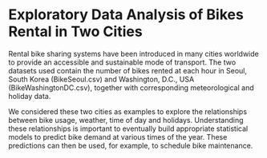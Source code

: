 # Exploratory Data Analysis of Bikes Rental in Two Cities

Rental bike sharing systems have been introduced in many cities worldwide to provide an accessible and sustainable mode of transport. The two datasets used contain the number of bikes rented at each hour in Seoul, South Korea (BikeSeoul.csv) and Washington, D.C., USA (BikeWashingtonDC.csv), together with corresponding meteorological and holiday data.

We considered these two cities as examples to explore the relationships between bike usage, weather, time of day and holidays. Understanding these relationships is important to eventually build appropriate statistical models to predict bike demand at various times of the year. These predictions can then be used, for example, to schedule bike maintenance.
